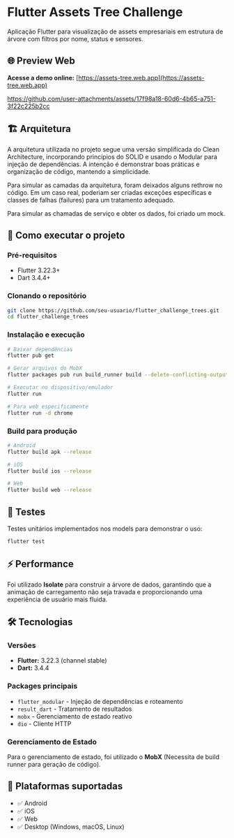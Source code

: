 # Flutter Assets Tree Challenge

Aplicação Flutter para visualização de assets empresariais em estrutura de árvore com filtros por nome, status e sensores.

## 🌐 Preview Web

**Acesse a demo online:** [https://assets-tree.web.app](https://assets-tree.web.app)

https://github.com/user-attachments/assets/17f98a18-60d6-4b65-a751-3f22c225b2cc

## 🏗️ Arquitetura

A arquitetura utilizada no projeto segue uma versão simplificada do Clean Architecture, incorporando princípios do SOLID e usando o Modular para injeção de dependências. A intenção é demonstrar boas práticas e organização de código, mantendo a simplicidade.

Para simular as camadas da arquitetura, foram deixados alguns rethrow no código. Em um caso real, poderiam ser criadas exceções específicas e classes de falhas (failures) para um tratamento adequado.

Para simular as chamadas de serviço e obter os dados, foi criado um mock.

## 🚀 Como executar o projeto

### Pré-requisitos
- Flutter 3.22.3+ 
- Dart 3.4.4+

### Clonando o repositório
```bash
git clone https://github.com/seu-usuario/flutter_challenge_trees.git
cd flutter_challenge_trees
```

### Instalação e execução
```bash
# Baixar dependências
flutter pub get

# Gerar arquivos do MobX
flutter packages pub run build_runner build --delete-conflicting-outputs

# Executar no dispositivo/emulador
flutter run

# Para web especificamente
flutter run -d chrome
```

### Build para produção
```bash
# Android
flutter build apk --release

# iOS
flutter build ios --release

# Web
flutter build web --release
```

## 🧪 Testes
Testes unitários implementados nos models para demonstrar o uso:
```bash
flutter test
```

## ⚡ Performance
Foi utilizado **Isolate** para construir a árvore de dados, garantindo que a animação de carregamento não seja travada e proporcionando uma experiência de usuário mais fluida.

## 🛠️ Tecnologias

### Versões
- **Flutter:** 3.22.3 (channel stable)
- **Dart:** 3.4.4

### Packages principais
- `flutter_modular` - Injeção de dependências e roteamento
- `result_dart` - Tratamento de resultados
- `mobx` - Gerenciamento de estado reativo
- `dio` - Cliente HTTP

### Gerenciamento de Estado
Para o gerenciamento de estado, foi utilizado o **MobX** (Necessita de build runner para geração de código).

## 📱 Plataformas suportadas
- ✅ Android
- ✅ iOS  
- ✅ Web
- ✅ Desktop (Windows, macOS, Linux)